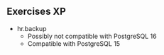 ## Exercises XP

- hr.backup
  - Possibly not compatible with PostgreSQL 16
  - Compatible with PostgreSQL 15
